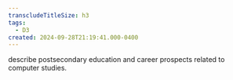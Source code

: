 ```yaml
---
transcludeTitleSize: h3
tags:
  - D3
created: 2024-09-28T21:19:41.000-0400
---
```

describe postsecondary education and career prospects related to computer studies.